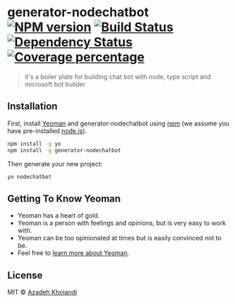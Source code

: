 # generator-nodechatbot [![NPM version][npm-image]][npm-url] [![Build Status][travis-image]][travis-url] [![Dependency Status][daviddm-image]][daviddm-url] [![Coverage percentage][coveralls-image]][coveralls-url]
> it&#39;s a boiler plate for building chat bot with node, type script and microsoft bot builder

## Installation

First, install [Yeoman](http://yeoman.io) and generator-nodechatbot using [npm](https://www.npmjs.com/) (we assume you have pre-installed [node.js](https://nodejs.org/)).

```bash
npm install -g yo
npm install -g generator-nodechatbot
```

Then generate your new project:

```bash
yo nodechatbot
```

## Getting To Know Yeoman

 * Yeoman has a heart of gold.
 * Yeoman is a person with feelings and opinions, but is very easy to work with.
 * Yeoman can be too opinionated at times but is easily convinced not to be.
 * Feel free to [learn more about Yeoman](http://yeoman.io/).

## License

MIT © [Azadeh Khojandi](http://azadehkhojandi.blogspot.com.au/)


[npm-image]: https://badge.fury.io/js/generator-nodechatbot.svg
[npm-url]: https://npmjs.org/package/generator-nodechatbot
[travis-image]: https://travis-ci.org/azadehkhojandi/generator-nodechatbot.svg?branch=master
[travis-url]: https://travis-ci.org/azadehkhojandi/generator-nodechatbot
[daviddm-image]: https://david-dm.org/azadehkhojandi/generator-nodechatbot.svg?theme=shields.io
[daviddm-url]: https://david-dm.org/azadehkhojandi/generator-nodechatbot
[coveralls-image]: https://coveralls.io/repos/azadehkhojandi/generator-nodechatbot/badge.svg
[coveralls-url]: https://coveralls.io/r/azadehkhojandi/generator-nodechatbot
